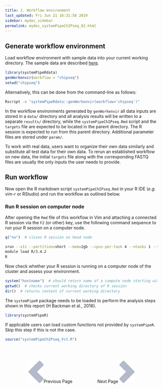```yaml
---
title: 2. Workflow environment
last_updated: Fri Jun 21 16:31:58 2019
sidebar: mydoc_sidebar
permalink: mydoc_systemPipeChIPseq_02.html
---
```


## Generate workflow environment

Load workflow environment with sample data into your current working
directory. The sample data are described
[here](http://www.bioconductor.org/packages/devel/bioc/vignettes/systemPipeR/inst/doc/systemPipeR.html#load-sample-data-and-workflow-templates).


```r
library(systemPipeRdata)
genWorkenvir(workflow = "chipseq")
setwd("chipseq")
```

Alternatively, this can be done from the command-line as follows:


```sh
Rscript -e "systemPipeRdata::genWorkenvir(workflow='chipseq')"
```

In the workflow environments generated by `genWorkenvir` all data inputs are stored in
a `data/` directory and all analysis results will be written to a separate
`results/` directory, while the `systemPipeChIPseq.Rmd` script and the `targets` file are expected to be located in the parent directory. The R session is expected to run from this parent directory. Additional parameter files are stored under `param/`.

To work with real data, users want to organize their own data similarly
and substitute all test data for their own data. To rerun an established
workflow on new data, the initial `targets` file along with the corresponding
FASTQ files are usually the only inputs the user needs to provide.

## Run workflow

Now open the R markdown script `systemPipeChIPseq.Rmd` in your R IDE (_e.g._ vim-r or RStudio) and run the workflow as outlined below. 

### Run R session on computer node

After opening the `Rmd` file of this workflow in Vim and attaching a connected
R session via the `F2` (or other) key, use the following command sequence to run your R
session on a computer node.


```r
q("no")  # closes R session on head node
```


```bash
srun --x11 --partition=short --mem=2gb --cpus-per-task 4 --ntasks 1 --time 2:00:00 --pty bash -l
module load R/3.4.2
R
```

Now check whether your R session is running on a computer node of the cluster and assess your environment.


```r
system("hostname")  # should return name of a compute node starting with i or c 
getwd()  # checks current working directory of R session
dir()  # returns content of current working directory
```

The `systemPipeR` package needs to be loaded to perform the analysis steps shown in
this report (H Backman et al., 2016).


```r
library(systemPipeR)
```

If applicable users can load custom functions not provided by `systemPipeR`. Skip
this step if this is not the case.


```r
source("systemPipeChIPseq_Fct.R")
```

<br><br><center><a href="mydoc_systemPipeChIPseq_01.html"><img src="images/left_arrow.png" alt="Previous page."></a>Previous Page &nbsp; &nbsp; &nbsp; &nbsp; &nbsp; &nbsp; &nbsp; &nbsp; &nbsp; &nbsp; Next Page
<a href="mydoc_systemPipeChIPseq_03.html"><img src="images/right_arrow.png" alt="Next page."></a></center>
